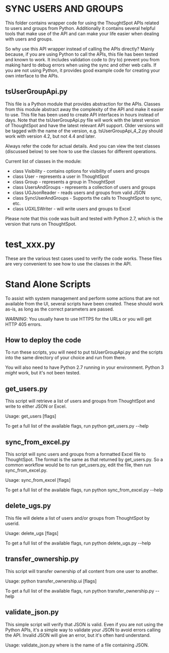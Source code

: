 # SYNC USERS AND GROUPS

This folder contains wrapper code for using the ThoughtSpot APIs related to users and groups from Python.  Additionally it contains several helpful tools that make use of the API and can make your life easier when dealing with users and groups.

So why use this API wrapper instead of calling the APIs directly?  Mainly because, if you are using Python to call the APIs, this file has been tested and known to work.  It includes validation code to (try to) prevent you from making hard to debug errors when using the sync and other web calls.  If you are not using Python, it provides good example code for creating your own interface to the APIs.

## tsUserGroupApi.py

This file is a Python module that provides abstraction for the APIs.  Classes from this module abstract away the complexity of the API and make it easier to use.  This file has been used to create API interfaces in hours instead of days.  Note that the tsUserGroupApi.py file will work with the latest version of ThoughtSpot and have the latest relevant API support.  Older versions will be tagged with the name of the version, e.g. tsUserGroupApi_4_2.py should work with version 4.2, but not 4.4 and later.

Always refer the code for actual details.  And you can view the test classes (discussed below) to see how to use the classes for different operations.

Current list of classes in the module:
* class Visibility - contains options for visibility of users and groups
* class User - represents a user in ThoughtSpot
* class Group - represents a group in ThoughtSpot
* class UsersAndGroups - represents a collection of users and groups
* class UGJsonReader - reads users and groups from valid JSON
* class SyncUserAndGroups - Supports the calls to ThoughtSpot to sync, etc.
* class UGXLSWriter - will write users and groups to Excel

Please note that this code was built and tested with Python 2.7, which is the version that runs on ThoughtSpot.

# test_xxx.py

These are the various test cases used to verify the code works.  These files are very convenient to see how to use the classes in the API.

# Stand Alone Scripts

To assist with system management and perform some actions that are not available from the UI, several scripts have been created.  These should work as-is, as long as the correct parameters are passed.  

*WARNING*:  You usually have to use HTTPS for the URLs or you will get HTTP 405 errors.

## How to deploy the code

To run these scripts, you will need to put tsUserGroupApi.py and the scripts into the same directory of your choice and run from there.

You will also need to have Python 2.7 running in your environment.  Python 3 *might* work, but it's not been tested.

## get_users.py

This script will retrieve a list of users and groups from ThoughtSpot and write to either JSON or Excel.

Usage:  get_users [flags]

To get a full list of the available flags, run python get_users.py --help

## sync_from_excel.py

This script will sync users and groups from a formatted Excel file to ThoughtSpot.  The format is the same as 
that returned by get_users.py.  So a common workflow would be to run get_users.py, edit the file, then 
run sync_from_excel.py.

Usage:  sync_from_excel [flags]

To get a full list of the available flags, run python sync_from_excel.py --help

## delete_ugs.py

This file will delete a list of users and/or groups from ThoughtSpot by userid.  

Usage:  delete_ugs [flags]

To get a full list of the available flags, run python delete_ugs.py --help

## transfer_ownership.py

This script will transfer ownership of all content from one user to another.

Usage:  python transfer_ownership.ui [flags]

To get a full list of the available flags, run python transfer_ownership.py --help

## validate_json.py

This simple script will verify that JSON is valid.  Even if you are not using the Python APIs, it's a simple way to validate your JSON to avoid errors calling the API.  Invalid JSON will give an error, but it's often hard understand.

Usage:  validate_json.py <filename> where <filename> is the name of a file containing JSON.


